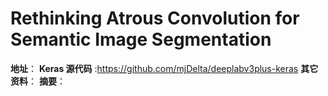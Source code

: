 # Rethinking Atrous Convolution for Semantic Image Segmentation
**地址**：
**Keras 源代码** :https://github.com/mjDelta/deeplabv3plus-keras
**其它资料**：
**摘要**：